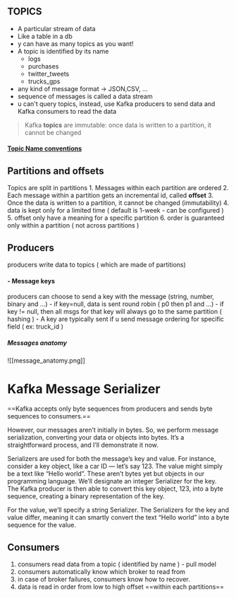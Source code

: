 ## TOPICS
- A particular stream of data
- Like a table in a db
- y can have as many topics as you want!
- A topic is identified by its name
	- logs
	- purchases
	- twitter_tweets
	- trucks_gps
- any kind of message format -> JSON,CSV, ...
- sequence of messages is called a data stream
- u can't query topics, instead, use Kafka producers to send data and Kafka consumers to read the data

> Kafka **topics** are immutable: once data is written to a partition, it cannot be changed
#### [Topic Name conventions](https://www.kadeck.com/blog/kafka-topic-naming-conventions-5-recommendations-with-examples)
## Partitions and offsets
Topics are split in partitions
	1. Messages within each partition are ordered
	2. Each message within a partition gets an incremental id, called **offset**
	3. Once the data is written to a partition, it cannot be changed (immutability)
	4. data is kept only for a limited time ( default is 1-week - can be configured )
	5. offset only have a meaning for a specific partition
	6. order is guaranteed only within a partition ( not across partitions )


## Producers
producers write data to topics ( which are made of partitions)

 #### - **Message keys**
 producers can choose to send a key with the message (string, number, binary and ...)
	 - if key=null, data is sent round robin ( p0 then p1 and ...)
	 - if key != null, then all msgs for that key will always go to the same partition ( hashing )
	 - A key are typically sent if u send message ordering for specific field ( ex: truck_id )

##### Messages anatomy
 ![[message_anatomy.png]]


# Kafka Message Serializer

==Kafka accepts only byte sequences from producers and sends byte sequences to consumers.==

However, our messages aren’t initially in bytes. So, we perform message serialization, converting your data or objects into bytes. It’s a straightforward process, and I’ll demonstrate it now.

Serializers are used for both the message’s key and value. For instance, consider a key object, like a car ID — let’s say 123. The value might simply be a text like “Hello world”. These aren’t bytes yet but objects in our programming language. We’ll designate an integer Serializer for the key. The Kafka producer is then able to convert this key object, 123, into a byte sequence, creating a binary representation of the key.

For the value, we’ll specify a string Serializer. The Serializers for the key and value differ, meaning it can smartly convert the text “Hello world” into a byte sequence for the value.

## Consumers
1. consumers read data from a topic ( identified by name ) - pull model
2. consumers automatically know which broker to read from
3. in case of broker failures, consumers know how to recover.
4. data is read in order from low to high offset ==within each partitions==
